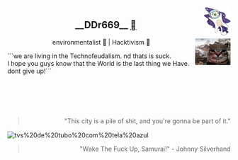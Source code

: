 <!--![gato burro voando no espaço de capacete gif](/kity_space.gif) !-->
<img src="/kity_space.gif" alt="gato%20burro%20no%20espaço" width="60px" height="65px" align="right"/>

<h2 align="center"> __DDr669__ <a href="https://github.com/ddr669"></a> </h2>
<img src="/gato_guerra.jpg" alt="gato%20burro%20indo%20pra%20guerra" width="80px" height="60px" align="right"/>
<p align="center"> environmentalist 🍃 | Hacktivism 🐧 </p>
<p align="left">
  ```we are living in the Technofeudalism. nd thats is suck.<br>I hope you guys know that the World is the last thing we Have. dont give up!```
</p>
<br><br>
<br><br>

<div align="right">
  
> "This city is a pile of shit, and you're gonna be part of it."

</div>

<img src="/photomode_22022025_025429.png" alt="tvs%20de%20tubo%20com%20tela%20azul" height="400px" width="100%" align="center"/>

<div align="right">

> "Wake The Fuck Up, Samurai!" - Johnny Silverhand

</div>

<!--
**ddr669/ddr669** is a ✨ _special_ ✨ repository because its `README.md` (this file) appears on your GitHub profile.

Here are some ideas to get you started:

- 🔭 I’m currently working on ...
- 🌱 I’m currently learning ...
- 👯 I’m looking to collaborate on ...
- 🤔 I’m looking for help with ...
- 💬 Ask me about ...
- 📫 How to reach me: ...
- 😄 Pronouns: ...
- ⚡ Fun fact: ...
-->
